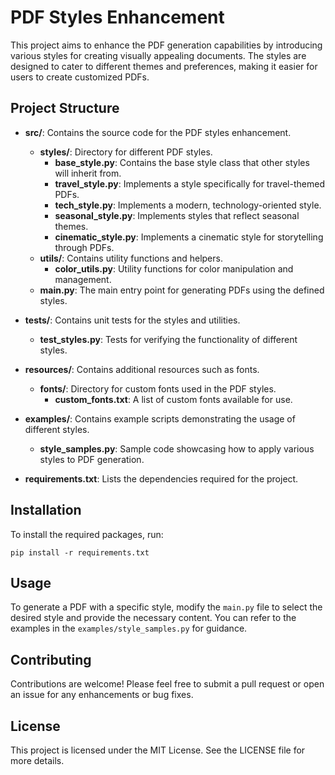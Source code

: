 # PDF Styles Enhancement

This project aims to enhance the PDF generation capabilities by introducing various styles for creating visually appealing documents. The styles are designed to cater to different themes and preferences, making it easier for users to create customized PDFs.

## Project Structure

- **src/**: Contains the source code for the PDF styles enhancement.
  - **styles/**: Directory for different PDF styles.
    - **base_style.py**: Contains the base style class that other styles will inherit from.
    - **travel_style.py**: Implements a style specifically for travel-themed PDFs.
    - **tech_style.py**: Implements a modern, technology-oriented style.
    - **seasonal_style.py**: Implements styles that reflect seasonal themes.
    - **cinematic_style.py**: Implements a cinematic style for storytelling through PDFs.
  - **utils/**: Contains utility functions and helpers.
    - **color_utils.py**: Utility functions for color manipulation and management.
  - **main.py**: The main entry point for generating PDFs using the defined styles.

- **tests/**: Contains unit tests for the styles and utilities.
  - **test_styles.py**: Tests for verifying the functionality of different styles.

- **resources/**: Contains additional resources such as fonts.
  - **fonts/**: Directory for custom fonts used in the PDF styles.
    - **custom_fonts.txt**: A list of custom fonts available for use.

- **examples/**: Contains example scripts demonstrating the usage of different styles.
  - **style_samples.py**: Sample code showcasing how to apply various styles to PDF generation.

- **requirements.txt**: Lists the dependencies required for the project.

## Installation

To install the required packages, run:

```
pip install -r requirements.txt
```

## Usage

To generate a PDF with a specific style, modify the `main.py` file to select the desired style and provide the necessary content. You can refer to the examples in the `examples/style_samples.py` for guidance.

## Contributing

Contributions are welcome! Please feel free to submit a pull request or open an issue for any enhancements or bug fixes.

## License

This project is licensed under the MIT License. See the LICENSE file for more details.